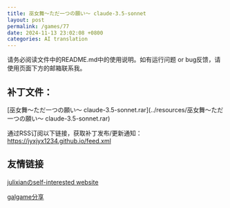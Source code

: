 ```yaml
---
title: 巫女舞～ただ一つの願い～ claude-3.5-sonnet
layout: post
permalink: /games/77
date: 2024-11-13 23:02:08 +0800
categories: AI translation
---
```



请务必阅读文件中的README.md中的使用说明。如有运行问题 or bug反馈，请使用页面下方的邮箱联系我。

## 补丁文件：

[巫女舞～ただ一つの願い～ claude-3.5-sonnet.rar](../resources/巫女舞～ただ一つの願い～ claude-3.5-sonnet.rar)

 

通过RSS订阅以下链接，获取补丁发布/更新通知：https://jyxjyx1234.github.io/feed.xml

## 友情链接

[julixianのself-interested website](https://julixian-siw.worldsystem.top/) 

[galgame分享](https://t.me/galgpt)